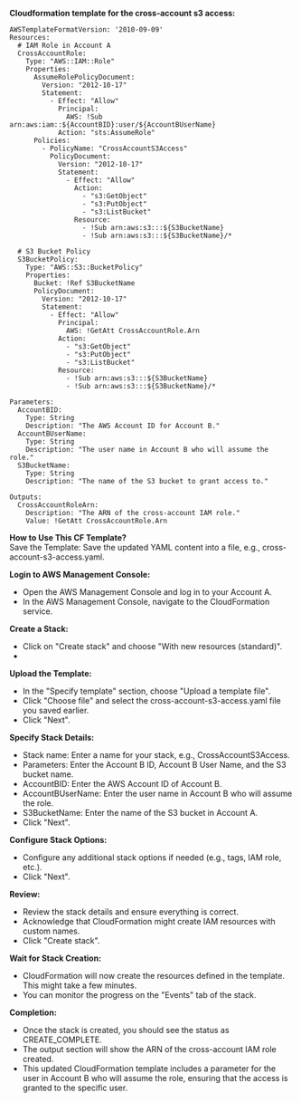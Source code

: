 **Cloudformation template for the cross-account s3 access:**  
```
AWSTemplateFormatVersion: '2010-09-09'
Resources:
  # IAM Role in Account A
  CrossAccountRole:
    Type: "AWS::IAM::Role"
    Properties: 
      AssumeRolePolicyDocument:
        Version: "2012-10-17"
        Statement: 
          - Effect: "Allow"
            Principal: 
              AWS: !Sub arn:aws:iam::${AccountBID}:user/${AccountBUserName}
            Action: "sts:AssumeRole"
      Policies: 
        - PolicyName: "CrossAccountS3Access"
          PolicyDocument: 
            Version: "2012-10-17"
            Statement: 
              - Effect: "Allow"
                Action: 
                  - "s3:GetObject"
                  - "s3:PutObject"
                  - "s3:ListBucket"
                Resource: 
                  - !Sub arn:aws:s3:::${S3BucketName}
                  - !Sub arn:aws:s3:::${S3BucketName}/*

  # S3 Bucket Policy
  S3BucketPolicy:
    Type: "AWS::S3::BucketPolicy"
    Properties:
      Bucket: !Ref S3BucketName
      PolicyDocument:
        Version: "2012-10-17"
        Statement:
          - Effect: "Allow"
            Principal:
              AWS: !GetAtt CrossAccountRole.Arn
            Action:
              - "s3:GetObject"
              - "s3:PutObject"
              - "s3:ListBucket"
            Resource:
              - !Sub arn:aws:s3:::${S3BucketName}
              - !Sub arn:aws:s3:::${S3BucketName}/*

Parameters:
  AccountBID:
    Type: String
    Description: "The AWS Account ID for Account B."
  AccountBUserName:
    Type: String
    Description: "The user name in Account B who will assume the role."
  S3BucketName:
    Type: String
    Description: "The name of the S3 bucket to grant access to."

Outputs:
  CrossAccountRoleArn:
    Description: "The ARN of the cross-account IAM role."
    Value: !GetAtt CrossAccountRole.Arn

```


**How to Use This CF Template?**  
Save the Template: Save the updated YAML content into a file, e.g., cross-account-s3-access.yaml.

**Login to AWS Management Console:**  

- Open the AWS Management Console and log in to your Account A.  
- In the AWS Management Console, navigate to the CloudFormation service.  

**Create a Stack:**  
- Click on "Create stack" and choose "With new resources (standard)".
- 
**Upload the Template:**  
- In the "Specify template" section, choose "Upload a template file".
- Click "Choose file" and select the cross-account-s3-access.yaml file you saved earlier.
- Click "Next".

**Specify Stack Details:**    

- Stack name: Enter a name for your stack, e.g., CrossAccountS3Access.
- Parameters: Enter the Account B ID, Account B User Name, and the S3 bucket name.
- AccountBID: Enter the AWS Account ID of Account B.
- AccountBUserName: Enter the user name in Account B who will assume the role.
- S3BucketName: Enter the name of the S3 bucket in Account A.
- Click "Next".

 
**Configure Stack Options:**  
 - Configure any additional stack options if needed (e.g., tags, IAM role, etc.).
 - Click "Next".

**Review:**  
- Review the stack details and ensure everything is correct.
- Acknowledge that CloudFormation might create IAM resources with custom names.
- Click "Create stack".

  
**Wait for Stack Creation:**  
- CloudFormation will now create the resources defined in the template. This might take a few minutes.
- You can monitor the progress on the "Events" tab of the stack.  

**Completion:**  
- Once the stack is created, you should see the status as CREATE_COMPLETE.
- The output section will show the ARN of the cross-account IAM role created.
- This updated CloudFormation template includes a parameter for the user in Account B who will assume the role, ensuring that the access is granted to the specific user.  
